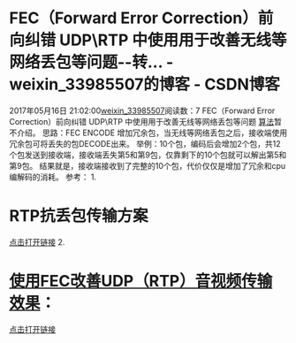 # FEC（Forward Error Correction）前向纠错 UDP\RTP 中使用用于改善无线等网络丢包等问题--转... - weixin_33985507的博客 - CSDN博客
2017年05月16日 21:02:00[weixin_33985507](https://me.csdn.net/weixin_33985507)阅读数：7
FEC（Forward Error Correction）前向纠错 UDP\RTP 中使用用于改善无线等网络丢包等问题
[算法](http://lib.csdn.net/base/datastructure)暂不介绍。
思路：FEC ENCODE 增加冗余包，当无线等网络丢包之后，接收端使用冗余包可将丢失的包DECODE出来。
举例：10个包，编码后会增加2个包，共12个包发送到接收端，接收端丢失第5和第9包，仅靠剩下的10个包就可以解出第5和第9包。
结果就是，接收端接收到了完整的10个包，代价仅仅是增加了冗余和cpu编解码的消耗。
参考：
1.
# RTP抗丢包传输方案
[点击打开链接](http://www.mediapro.cc/?page_id=14)
2. 
# [使用FEC改善UDP（RTP）音视频传输效果](http://blog.csdn.net/mediapro/article/details/50393685)：
[点击打开链接](http://blog.csdn.net/mediapro/article/details/50393685)
